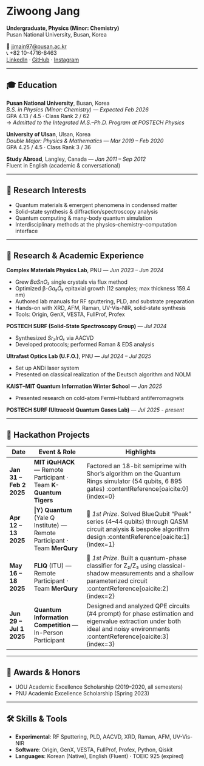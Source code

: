 # Ziwoong Jang

**Undergraduate, Physics (Minor: Chemistry)**  
Pusan National University, Busan, Korea  

📧 jjmain97@pusan.ac.kr  
📞 +82 10-4716-8463  
[LinkedIn](https://www.linkedin.com/in/ziwoong-jang-917967268) · [GitHub](https://github.com/jjmain) · [Instagram](https://www.instagram.com/jj__main/)

---

## 🎓 Education

**Pusan National University**, Busan, Korea  
*B.S. in Physics (Minor: Chemistry)* — *Expected Feb 2026*  
GPA 4.13 / 4.5 · Class Rank 2 / 62  
→ *Admitted to the Integrated M.S.–Ph.D. Program at POSTECH Physics*

**University of Ulsan**, Ulsan, Korea  
*Double Major: Physics & Mathematics* — *Mar 2019 – Feb 2020*  
GPA 4.25 / 4.5 · Class Rank 3 / 36

**Study Abroad**, Langley, Canada — *Jan 2011 – Sep 2012*  
Fluent in English (academic & conversational)

---

## 🔬 Research Interests

- Quantum materials & emergent phenomena in condensed matter  
- Solid-state synthesis & diffraction/spectroscopy analysis  
- Quantum computing & many-body quantum simulation  
- Interdisciplinary methods at the physics–chemistry–computation interface

---

## 🧪 Research & Academic Experience

**Complex Materials Physics Lab**, PNU — *Jun 2023 – Jun 2024*  
- Grew *BaSnO₃* single crystals via flux method  
- Optimized β-*Ga₂O₃* epitaxial growth (12 samples; max thickness 159.4 nm)  
- Authored lab manuals for RF sputtering, PLD, and substrate preparation  
- Hands-on with XRD, AFM, Raman, UV-Vis-NIR, solid-state synthesis  
- Tools: Origin, GenX, VESTA, FullProf, Profex

**POSTECH SURF (Solid-State Spectroscopy Group)** — *Jul 2024*  
- Synthesized *Sr₂IrO₄* via AACVD  
- Developed protocols; performed Raman & EDS analysis

**Ultrafast Optics Lab (U.F.O.)**, PNU — *Jul 2024 – Jul 2025*  
- Set up ANDi laser system  
- Presented on classical realization of the Deutsch algorithm and NOLM

**KAIST–MIT Quantum Information Winter School** — *Jan 2025*  
- Presented research on cold-atom Fermi–Hubbard antiferromagnets

**POSTECH SURF (Ultracold Quantum Gases Lab)** — *Jul 2025 - present*

---

## 🧠 Hackathon Projects

| Date | Event & Role | Highlights |
|------|--------------|------------|
| **Jan 31 – Feb 2 2025** | **MIT iQuHACK** — Remote Participant · Team **K-Quantum Tigers** | Factored an 18-bit semiprime with Shor’s algorithm on the Quantum Rings simulator (54 qubits, 6 895 gates) :contentReference[oaicite:0]{index=0} |
| **Apr 12 – 13 2025** | **\|Y⟩ Quantum** (Yale Q Institute) — Remote Participant · Team **MerQury** | 🥇 *1st Prize*. Solved BlueQubit “Peak” series (4–44 qubits) through QASM circuit analysis & bespoke algorithm design :contentReference[oaicite:1]{index=1} |
| **May 16 – 18 2025** | **FLIQ** (ITU) — Remote Participant · Team **MerQury** | 🥇 *1st Prize*. Built a quantum-phase classifier for Z₂/Z₃ using classical-shadow measurements and a shallow parameterized circuit :contentReference[oaicite:2]{index=2} |
| **Jun 29 – Jul 1 2025** | **Quantum Information Competition** — In-Person Participant | Designed and analyzed QPE circuits (#4 prompt) for phase estimation and eigenvalue extraction under both ideal and noisy environments :contentReference[oaicite:3]{index=3} |

---

## 🏅 Awards & Honors

- UOU Academic Excellence Scholarship (2019–2020, all semesters)  
- PNU Academic Excellence Scholarship (Spring 2023)

---

## 🛠 Skills & Tools

- **Experimental**: RF Sputtering, PLD, AACVD, XRD, Raman, AFM, UV-Vis-NIR  
- **Software**: Origin, GenX, VESTA, FullProf, Profex, Python, Qiskit  
- **Languages**: Korean (Native), English (Fluent) · TOEIC 925 (expired)
